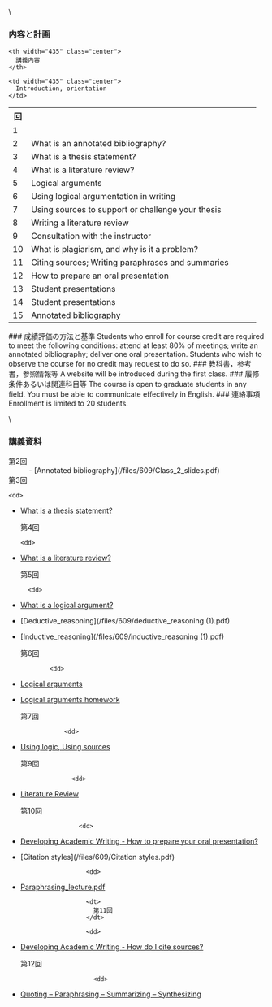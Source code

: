 


\
### 内容と計画
 

<table class="basic" width="455">
  <tr>
    <th width="20" class="center">
      回
    </th>
    
    <th width="435" class="center">
      講義内容
    </th>
  </tr>
  
  <tr>
    <td width="20" class="center">
      1
    </td>
    
    <td width="435" class="center">
      Introduction, orientation
    </td>
  </tr>
  
  <td width="20" class="center">
    2
  </td>
  
  <td width="435" class="center">
    What is an annotated bibliography?
  </td></tr> 
  
  <td width="20" class="center">
    3
  </td>
  
  <td width="435" class="center">
    What is a thesis statement?
  </td></tr> 
  
  <td width="20" class="center">
    4
  </td>
  
  <td width="435" class="center">
    What is a literature review?
  </td></tr> 
  
  <td width="20" class="center">
    5
  </td>
  
  <td width="435" class="center">
    Logical arguments
  </td></tr> 
  
  <td width="20" class="center">
    6
  </td>
  
  <td width="435" class="center">
    Using logical argumentation in writing
  </td></tr> 
  
  <td width="20" class="center">
    7
  </td>
  
  <td width="435" class="center">
    Using sources to support or challenge your thesis
  </td></tr> 
  
  <td width="20" class="center">
    8
  </td>
  
  <td width="435" class="center">
    Writing a literature review
  </td></tr> 
  
  <td width="20" class="center">
    9
  </td>
  
  <td width="435" class="center">
    Consultation with the instructor
  </td></tr> 
  
  <td width="20" class="center">
    10
  </td>
  
  <td width="435" class="center">
    What is plagiarism, and why is it a problem?
  </td></tr> 
  
  <td width="20" class="center">
    11
  </td>
  
  <td width="435" class="center">
    Citing sources; Writing paraphrases and summaries
  </td></tr> 
  
  <td width="20" class="center">
    12
  </td>
  
  <td width="435" class="center">
    How to prepare an oral presentation
  </td></tr> 
  
  <td width="20" class="center">
    13
  </td>
  
  <td width="435" class="center">
    Student presentations
  </td></tr> 
  
  <td width="20" class="center">
    14
  </td>
  
  <td width="435" class="center">
    Student presentations
  </td></tr> 
  
  <td width="20" class="center">
    15
  </td>
  
  <td width="435" class="center">
    Annotated bibliography
  </td></tr>
</table> 
### 成績評価の方法と基準
 Students who enroll for course credit are required to meet the following conditions: attend at least 80% of meetings; write an annotated bibliography; deliver one oral presentation. Students who wish to observe the course for no credit may request to do so. 
### 教科書，参考書，参照情報等
 A website will be introduced during the first class. 
### 履修条件あるいは関連科目等
 The course is open to graduate students in any field. You must be able to communicate effectively in English. 
### 連絡事項
 Enrollment is limited to 20 students.

\
### 講義資料
 

<dl>
  <dt>
    第2回
  </dt>
  
  <dd>
- [Annotated bibliography](/files/609/Class_2_slides.pdf)     
    <dt>
      第3回
    </dt>
    
    <dd>
- [What is a thesis statement?](/files/609/Class_3_slides.pdf)       
      <dt>
        第4回
      </dt>
      
      <dd>
- [What is a literature review?](/files/609/Class_4_slides.pdf)         
        <dt>
          第5回
        </dt>
        
        <dd>
- [What is a logical argument?](/files/609/Class_5_slides.pdf)           
          <dd>
- [Deductive_reasoning](/files/609/deductive_reasoning (1).pdf)             
            <dd>
- [Inductive_reasoning](/files/609/inductive_reasoning (1).pdf)               
              <dt>
                第6回
              </dt>
              
              <dd>
- [Logical arguments](/files/609/Class_6_slides.pdf)                 
                <dd>
- [Logical arguments homework](/files/609/logical-argument-homework.pdf)                   
                  <dt>
                    第7回
                  </dt>
                  
                  <dd>
- [Using logic, Using sources](/files/609/Class_7_slides.pdf)                     
                    <dt>
                      第9回
                    </dt>
                    
                    <dd>
- [Literature Review](/files/609/Class_9_slides.pdf)                       
                      <dt>
                        第10回
                      </dt>
                      
                      <dd>
- [Developing Academic Writing - How to prepare your oral presentation?](/files/609/Class_10_slides.pdf)                         
                        <dd>
- [Citation styles](/files/609/Citation styles.pdf)                         </dd>
                        
                        <dd>
- [Paraphrasing_lecture.pdf](/files/609/Paraphrasing_lecture.pdf)                         </dd>
                        
                        <dt>
                          第11回
                        </dt>
                        
                        <dd>
- [Developing Academic Writing - How do I cite sources?](/files/609/Class_11_slides.pdf)                           
                          <dt>
                            第12回
                          </dt>
                          
                          <dd>
- [Quoting – Paraphrasing – Summarizing – Synthesizing](/files/609/Class_12_slides.pdf) 

